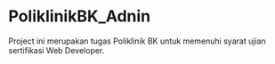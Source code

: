 # PoliklinikBK_Adnin
Project ini merupakan tugas Poliklinik BK untuk memenuhi syarat ujian sertifikasi Web Developer.
